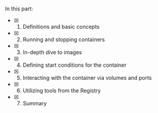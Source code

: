 In this part:

- [x] 1. Definitions and basic concepts  
- [x] 2. Running and stopping containers  
- [x] 3. In-depth dive to images  
- [x] 4. Defining start conditions for the container  
- [x] 5. Interacting with the container via volumes and ports  
- [x] 6. Utilizing tools from the Registry  
- [x] 7. Summary
